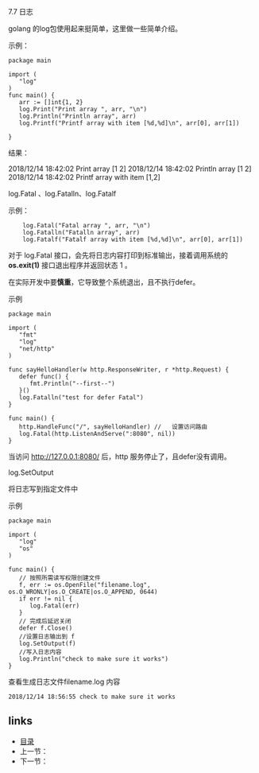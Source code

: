7.7  日志

golang 的log包使用起来挺简单，这里做一些简单介绍。

示例：

```
package main

import (
   "log"
)
func main() {
   arr := []int{1, 2}
   log.Print("Print array ", arr, "\n")
   log.Println("Println array", arr)
   log.Printf("Printf array with item [%d,%d]\n", arr[0], arr[1])
   
}
```

结果：

2018/12/14 18:42:02 Print array [1 2]
2018/12/14 18:42:02 Println array [1 2]
2018/12/14 18:42:02 Printf array with item [1,2]

log.Fatal 、log.Fatalln、log.Fatalf

示例：

```
	log.Fatal("Fatal array ", arr, "\n")
	log.Fatalln("Fatalln array", arr)
	log.Fatalf("Fatalf array with item [%d,%d]\n", arr[0], arr[1])
```

 对于 log.Fatal 接口，会先将日志内容打印到标准输出，接着调用系统的 **os.exit(1)** 接口退出程序并返回状态 1 。

在实际开发中要**慎重**，它导致整个系统退出，且不执行defer。

示例

```
package main

import (
   "fmt"
   "log"
   "net/http"
)

func sayHelloHandler(w http.ResponseWriter, r *http.Request) {
   defer func() {
      fmt.Println("--first--")
   }()
   log.Fatalln("test for defer Fatal")
}

func main() {
   http.HandleFunc("/", sayHelloHandler) //   设置访问路由
   log.Fatal(http.ListenAndServe(":8080", nil))
}
```

当访问 http://127.0.0.1:8080/ 后，http 服务停止了，且defer没有调用。

log.SetOutput 

将日志写到指定文件中

示例

```
package main

import (
   "log"
   "os"
)

func main() {
   // 按照所需读写权限创建文件
   f, err := os.OpenFile("filename.log", os.O_WRONLY|os.O_CREATE|os.O_APPEND, 0644)
   if err != nil {
      log.Fatal(err)
   }
   // 完成后延迟关闭
   defer f.Close()
   //设置日志输出到 f
   log.SetOutput(f)
   //写入日志内容
   log.Println("check to make sure it works")
}
```

查看生成日志文件filename.log 内容

```
2018/12/14 18:56:55 check to make sure it works
```









## links

- [目录](https://github.com/guyan0319/golang_development_notes/blob/master/zh/preface.md)
- 上一节：
- 下一节：

